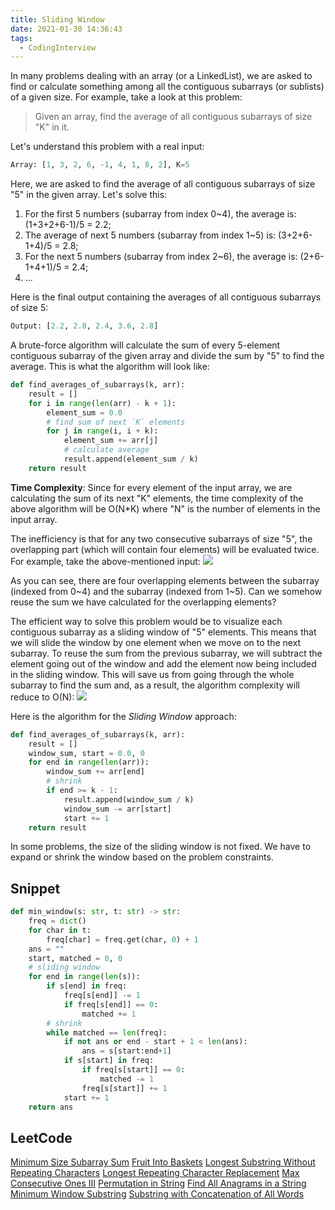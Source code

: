 ```yaml
---
title: Sliding Window
date: 2021-01-30 14:36:43
tags:
  - CodingInterview
---
```

In many problems dealing with an array (or a LinkedList), we are asked to find or calculate something among all the contiguous subarrays (or sublists) of a given size. For example, take a look at this problem:
> Given an array, find the average of all contiguous subarrays of size "K" in it.

Let's understand this problem with a real input:
```python
Array: [1, 3, 2, 6, -1, 4, 1, 8, 2], K=5
```

Here, we are asked to find the average of all contiguous subarrays of size "5" in the given array. Let's solve this:
1. For the first 5 numbers (subarray from index 0~4), the average is: (1+3+2+6-1)/5 = 2.2;
2. The average of next 5 numbers (subarray from index 1~5) is: (3+2+6-1+4)/5 = 2.8;
3. For the next 5 numbers (subarray from index 2~6), the average is: (2+6-1+4+1)/5 = 2.4;
4. ...

Here is the final output containing the averages of all contiguous subarrays of size 5:
```python
Output: [2.2, 2.8, 2.4, 3.6, 2.8]
```
<!--more-->

A brute-force algorithm will calculate the sum of every 5-element contiguous subarray of the given array and divide the sum by "5" to find the average. This is what the algorithm will look like:
```python
def find_averages_of_subarrays(k, arr):
    result = []
    for i in range(len(arr) - k + 1):
        element_sum = 0.0
        # find sum of next `K` elements
        for j in range(i, i + k):
            element_sum += arr[j]
            # calculate average
            result.append(element_sum / k)
    return result
```

**Time Complexity**: Since for every element of the input array, we are calculating the sum of its next "K" elements, the time complexity of the above algorithm will be O(N\*K) where "N" is the number of elements in the input array.

The inefficiency is that for any two consecutive subarrays of size "5", the overlapping part (which will contain four elements) will be evaluated twice. For example, take the above-mentioned input:
![](https://raw.githubusercontent.com/necusjz/p/master/CodingInterview/educative/00.png)

As you can see, there are four overlapping elements between the subarray (indexed from 0\~4) and the subarray (indexed from 1\~5). Can we somehow reuse the sum we have calculated for the overlapping elements?

The efficient way to solve this problem would be to visualize each contiguous subarray as a sliding window of "5" elements. This means that we will slide the window by one element when we move on to the next subarray. To reuse the sum from the previous subarray, we will subtract the element going out of the window and add the element now being included in the sliding window. This will save us from going through the whole subarray to find the sum and, as a result, the algorithm complexity will reduce to O(N):
![](https://raw.githubusercontent.com/necusjz/p/master/CodingInterview/educative/01.png)

Here is the algorithm for the _Sliding Window_ approach:
```python
def find_averages_of_subarrays(k, arr):
    result = []
    window_sum, start = 0.0, 0
    for end in range(len(arr)):
        window_sum += arr[end]
        # shrink
        if end >= k - 1:
            result.append(window_sum / k)
            window_sum -= arr[start]
            start += 1
    return result
```

In some problems, the size of the sliding window is not fixed. We have to expand or shrink the window based on the problem constraints.

## Snippet
```python
def min_window(s: str, t: str) -> str:
    freq = dict()
    for char in t:
        freq[char] = freq.get(char, 0) + 1
    ans = ""
    start, matched = 0, 0
    # sliding window
    for end in range(len(s)):
        if s[end] in freq:
            freq[s[end]] -= 1
            if freq[s[end]] == 0:
                matched += 1
        # shrink
        while matched == len(freq):
            if not ans or end - start + 1 < len(ans):
                ans = s[start:end+1]
            if s[start] in freq:
                if freq[s[start]] == 0:
                    matched -= 1
                freq[s[start]] += 1
            start += 1
    return ans
```

## LeetCode
[Minimum Size Subarray Sum](https://leetcode.com/problems/minimum-size-subarray-sum/)
[Fruit Into Baskets](https://leetcode.com/problems/fruit-into-baskets/)
[Longest Substring Without Repeating Characters](https://leetcode.com/problems/longest-substring-without-repeating-characters/)
[Longest Repeating Character Replacement](https://leetcode.com/problems/longest-repeating-character-replacement/)
[Max Consecutive Ones III](https://leetcode.com/problems/max-consecutive-ones-iii/)
[Permutation in String](https://leetcode.com/problems/permutation-in-string/)
[Find All Anagrams in a String](https://leetcode.com/problems/find-all-anagrams-in-a-string/)
[Minimum Window Substring](https://leetcode.com/problems/minimum-window-substring/)
[Substring with Concatenation of All Words](https://leetcode.com/problems/substring-with-concatenation-of-all-words/)
